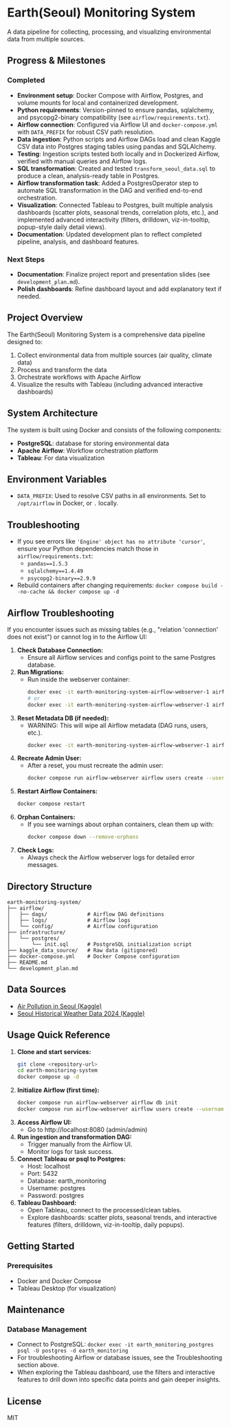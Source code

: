 # Earth(Seoul) Monitoring System

A data pipeline for collecting, processing, and visualizing environmental data from multiple sources.

## Progress & Milestones

### Completed
- **Environment setup**: Docker Compose with Airflow, Postgres, and volume mounts for local and containerized development.
- **Python requirements**: Version-pinned to ensure pandas, sqlalchemy, and psycopg2-binary compatibility (see `airflow/requirements.txt`).
- **Airflow connection**: Configured via Airflow UI and `docker-compose.yml` with `DATA_PREFIX` for robust CSV path resolution.
- **Data ingestion**: Python scripts and Airflow DAGs load and clean Kaggle CSV data into Postgres staging tables using pandas and SQLAlchemy.
- **Testing**: Ingestion scripts tested both locally and in Dockerized Airflow, verified with manual queries and Airflow logs.
- **SQL transformation**: Created and tested `transform_seoul_data.sql` to produce a clean, analysis-ready table in Postgres.
- **Airflow transformation task**: Added a PostgresOperator step to automate SQL transformation in the DAG and verified end-to-end orchestration.
- **Visualization**: Connected Tableau to Postgres, built multiple analysis dashboards (scatter plots, seasonal trends, correlation plots, etc.), and implemented advanced interactivity (filters, drilldown, viz-in-tooltip, popup-style daily detail views).
- **Documentation**: Updated development plan to reflect completed pipeline, analysis, and dashboard features.

### Next Steps
- **Documentation**: Finalize project report and presentation slides (see `development_plan.md`).
- **Polish dashboards**: Refine dashboard layout and add explanatory text if needed.

## Project Overview

The Earth(Seoul) Monitoring System is a comprehensive data pipeline designed to:

1. Collect environmental data from multiple sources (air quality, climate data)
2. Process and transform the data
3. Orchestrate workflows with Apache Airflow
4. Visualize the results with Tableau (including advanced interactive dashboards)

## System Architecture

The system is built using Docker and consists of the following components:

- **PostgreSQL**: database for storing environmental data
- **Apache Airflow**: Workflow orchestration platform
- **Tableau**: For data visualization

## Environment Variables

- `DATA_PREFIX`: Used to resolve CSV paths in all environments. Set to `/opt/airflow` in Docker, or `.` locally.

## Troubleshooting

- If you see errors like `'Engine' object has no attribute 'cursor'`, ensure your Python dependencies match those in `airflow/requirements.txt`:
  - `pandas==1.5.3`
  - `sqlalchemy==1.4.49`
  - `psycopg2-binary==2.9.9`
- Rebuild containers after changing requirements: `docker compose build --no-cache && docker compose up -d`

## Airflow Troubleshooting

If you encounter issues such as missing tables (e.g., "relation 'connection' does not exist") or cannot log in to the Airflow UI:

1. **Check Database Connection:**
   - Ensure all Airflow services and configs point to the same Postgres database.
2. **Run Migrations:**
   - Run inside the webserver container:
     ```bash
     docker exec -it earth-monitoring-system-airflow-webserver-1 airflow db migrate
     # or
     docker exec -it earth-monitoring-system-airflow-webserver-1 airflow db upgrade
     ```
3. **Reset Metadata DB (if needed):**
   - WARNING: This will wipe all Airflow metadata (DAG runs, users, etc.).
     ```bash
     docker exec -it earth-monitoring-system-airflow-webserver-1 airflow db reset -y
     ```
4. **Recreate Admin User:**
   - After a reset, you must recreate the admin user:
     ```bash
     docker compose run airflow-webserver airflow users create --username admin --password admin --firstname Admin --lastname User --role Admin --email admin@example.com
     ```
5. **Restart Airflow Containers:**
     ```bash
     docker compose restart
     ```
6. **Orphan Containers:**
   - If you see warnings about orphan containers, clean them up with:
     ```bash
     docker compose down --remove-orphans
     ```
7. **Check Logs:**
   - Always check the Airflow webserver logs for detailed error messages.

## Directory Structure

```
earth-monitoring-system/
├── airflow/
│   ├── dags/             # Airflow DAG definitions
│   ├── logs/             # Airflow logs
│   └── config/           # Airflow configuration
├── infrastructure/
│   └── postgres/
│       └── init.sql      # PostgreSQL initialization script
├── kaggle_data_source/   # Raw data (gitignored)
├── docker-compose.yml    # Docker Compose configuration
├── README.md
└── development_plan.md
```

## Data Sources

- [Air Pollution in Seoul (Kaggle)](https://www.kaggle.com/datasets/bappekim/air-pollution-in-seoul)
- [Seoul Historical Weather Data 2024 (Kaggle)](https://www.kaggle.com/datasets/alfredkondoro/seoul-historical-weather-data-2024)

## Usage Quick Reference

1. **Clone and start services:**
   ```bash
   git clone <repository-url>
   cd earth-monitoring-system
   docker compose up -d
   ```
2. **Initialize Airflow (first time):**
   ```bash
   docker compose run airflow-webserver airflow db init
   docker compose run airflow-webserver airflow users create --username admin --password admin --firstname Admin --lastname User --role Admin --email admin@example.com
   ```
3. **Access Airflow UI:**
   - Go to http://localhost:8080 (admin/admin)
4. **Run ingestion and transformation DAG:**
   - Trigger manually from the Airflow UI.
   - Monitor logs for task success.
5. **Connect Tableau or psql to Postgres:**
   - Host: localhost
   - Port: 5432
   - Database: earth_monitoring
   - Username: postgres
   - Password: postgres
6. **Tableau Dashboard:**
   - Open Tableau, connect to the processed/clean tables.
   - Explore dashboards: scatter plots, seasonal trends, and interactive features (filters, drilldown, viz-in-tooltip, daily popups).

## Getting Started

### Prerequisites

- Docker and Docker Compose
- Tableau Desktop (for visualization)

## Maintenance

### Database Management
- Connect to PostgreSQL: `docker exec -it earth_monitoring_postgres psql -U postgres -d earth_monitoring`
- For troubleshooting Airflow or database issues, see the Troubleshooting section above.
- When exploring the Tableau dashboard, use the filters and interactive features to drill down into specific data points and gain deeper insights.

## License
MIT